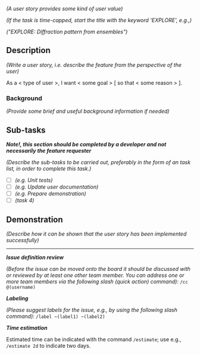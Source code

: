 *(A user story provides some kind of user value)*

*(If the task is time-capped, start the title with the keyword 'EXPLORE', e.g.,)*

*("EXPLORE: Diffraction pattern from ensembles")*

## Description

*(Write a user story, i.e. describe the feature from the perspective of the user)*

As a < type of user >, I want < some goal > [ so that < some reason > ].

### Background
*(Provide some brief and useful background information if needed)*

## Sub-tasks

***Note!, this section should be completed by a developer and not necessarily the feature requester***

*(Describe the sub-tasks to be carried out, preferably in the form of an task list, in order to complete this task.)*
* [ ] *(e.g. Unit tests)*
* [ ] *(e.g. Update user documentation)*
* [ ] *(e.g. Prepare demonstration)*
* [ ] *(task 4)*

## Demonstration
*(Describe how it can be shown that the user story has been implemented successfully)*

______________________________________________________________

***Issue definition review***

*(Before the issue can be moved onto the board it should be discussed with or reviewed by at least one other team member. You can address one or more team members via the following slash (quick action) command):*
`/cc @(username)`

***Labeling***

*(Please suggest labels for the issue, e.g., by using the following slash command):*
`/label ~(label1) ~(label2)`

***Time estimation***

Estimated time can be indicated with the command `/estimate`; use e.g., `/estimate 2d` to indicate two days.
